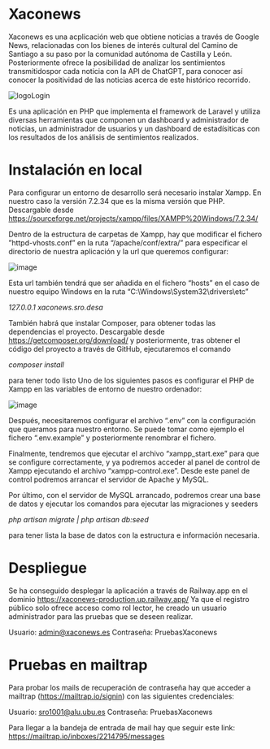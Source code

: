 # Xaconews
Xaconews es una acplicación web que obtiene noticias a través de Google News, relacionadas con los bienes de interés cultural del Camino de Santiago a su paso por la comunidad autónoma de Castilla y León. Posteriormente ofrece la posibilidad de  analizar los sentimientos transmitidospor cada noticia con la API de ChatGPT, para conocer así conocer la positividad de las noticias acerca de este histórico recorrido.

![logoLogin](https://github.com/sro1001/xaconews/assets/44772062/60d517ce-603f-49fc-93c7-99d9efec3b27)


Es una aplicación en PHP que implementa el framework de Laravel y utiliza diversas herramientas que componen un dashboard y administrador de noticias, un administrador de usuarios y un dashboard de estadísiticas con los resultados de los análisis de sentimientos realizados.

# Instalación en local

Para configurar un entorno de desarrollo será necesario instalar Xampp. En nuestro caso la versión 7.2.34 que es la misma versión que PHP. Descargable desde https://sourceforge.net/projects/xampp/files/XAMPP%20Windows/7.2.34/

Dentro de la estructura de carpetas de Xampp, hay que modificar el fichero ”httpd-vhosts.conf” en la ruta “/apache/conf/extra/” para especificar el directorio de nuestra aplicación y la url que queremos configurar:
 
![image](https://github.com/sro1001/xaconews/assets/44772062/2afb1f71-3c7b-40a0-bd44-72e8a291d9d8)

Esta url también tendrá que ser añadida en el fichero “hosts” en el caso de nuestro equipo Windows en la ruta “C:\Windows\System32\drivers\etc”

*127.0.0.1   xaconews.sro.desa*

También habrá que instalar Composer, para obtener todas las dependencias el proyecto. Descargable desde https://getcomposer.org/download/ y posteriormente, tras obtener el código del proyecto a través de GitHub, ejecutaremos el comando

*composer install*

para tener todo listo
Uno de los siguientes pasos es configurar el PHP de Xampp en las variables de entorno de nuestro ordenador:

![image](https://github.com/sro1001/xaconews/assets/44772062/33ebdaa2-2cac-421d-839c-d5891a129a97)

 
Después, necesitaremos configurar el archivo “.env” con la configuración que queramos para nuestro entorno. Se puede tomar como ejemplo el fichero “.env.example” y posteriormente renombrar el fichero. 

Finalmente, tendremos que ejecutar el archivo “xampp_start.exe” para que se configure correctamente, y ya podremos acceder al panel de control de Xampp ejecutando el archivo “xampp-control.exe”. Desde este panel de control podremos arrancar el servidor de Apache y MySQL.

Por último, con el servidor de MySQL arrancado, podremos crear una base de datos y ejecutar los comandos para ejecutar las migraciones y seeders 

*php artisan migrate | php artisan db:seed*

para tener lista la base de datos con la estructura e información necesaria.

# Despliegue

Se ha conseguido desplegar la aplicación a través de Railway.app en el dominio https://xaconews-production.up.railway.app/
Ya que el registro público solo ofrece acceso como rol lector, he creado un usuario administrador para las pruebas que se deseen realizar.

Usuario: admin@xaconews.es
Contraseña: PruebasXaconews

# Pruebas en mailtrap
Para probar los mails de recuperación de contraseña hay que acceder a mailtrap (https://mailtrap.io/signin) con las siguientes credenciales:

Usuario: sro1001@alu.ubu.es
Contraseña: PruebasXaconews

Para llegar a la bandeja de entrada de mail hay que seguir este link: https://mailtrap.io/inboxes/2214795/messages
